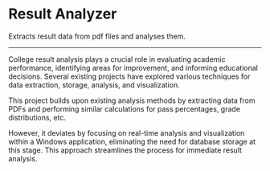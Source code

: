 # Result Analyzer

Extracts result data from pdf files and analyses them.

---

College result analysis plays a crucial role in evaluating academic performance, identifying areas for improvement, and informing educational decisions. Several existing projects have explored various techniques for data extraction, storage, analysis, and visualization. 

This project builds upon existing analysis methods by extracting data from PDFs and performing similar calculations for pass percentages, grade distributions, etc. 

However, it deviates by focusing on real-time analysis and visualization within a Windows application, eliminating the need for database storage at this stage. 
This approach streamlines the process for immediate result analysis.
